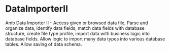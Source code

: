 # DataImporterII
Amb Data Importer II - 
Access given or browsed data file, Parse and organize data, identify data fields, match data fields with database structure, create file type profile, import data with business logic into database fields.
Allow logic to import many data types into various database tables.  Allow saving of data schema.
